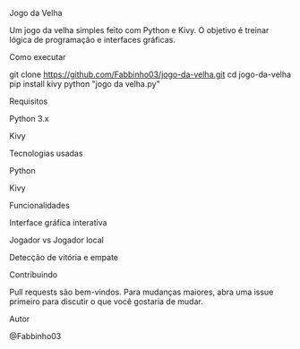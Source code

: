 Jogo da Velha

Um jogo da velha simples feito com Python e Kivy. O objetivo é treinar lógica de programação e interfaces gráficas.

Como executar

git clone https://github.com/Fabbinho03/jogo-da-velha.git
cd jogo-da-velha
pip install kivy
python "jogo da velha.py"

Requisitos

Python 3.x

Kivy

Tecnologias usadas

Python

Kivy

Funcionalidades

Interface gráfica interativa

Jogador vs Jogador local

Detecção de vitória e empate

Contribuindo

Pull requests são bem-vindos. Para mudanças maiores, abra uma issue primeiro para discutir o que você gostaria de mudar.

Autor

@Fabbinho03

